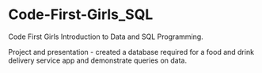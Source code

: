 # Code-First-Girls_SQL
Code First Girls Introduction to Data and SQL Programming. 

Project and presentation - created a database required for a food and drink delivery service app and demonstrate queries on data. 
